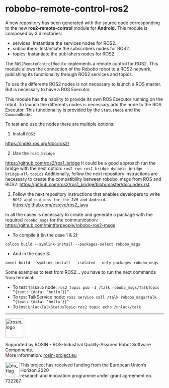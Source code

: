 # robobo-remote-control-ros2


A new repository has been generated with the source code corresponding to the new **ros2-remote-control** module for **Android.**
This module is composed by 3 directories:
* services:
Instantiate the services nodes for ROS2.
* subscribers:
Instantiate the subscribers nodes for ROS2.
* topics:
Instantiate the publishers nodes for ROS2.

The ```ROS2RemoteControlModule``` implements a remote control for ROS2.
This module allows the connection of the Robobo robot to a ROS2 network, publishing its functionality through ROS2 services and topics.

To use the differents ROS2 nodes is not necessary to launch a ROS master. But is necessary to have a ROS Executor.

This module has the hability to provide its own ROS Executor running on the robot. To launch the differents nodes is necessary add the node to the ROS Executor. This functionality is provided by the ```StatusNode``` and the ```CommandNode.```

To test and use the nodes there are multiple options:

1. Install  ```ROS2```

https://index.ros.org/doc/ros2/

2. Use the ```ros1_bridge```

https://github.com/ros2/ros1_bridge
It could be a good approach run the bridge with the next option:
`ros2 run ros1_bridge dynamic_bridge --bridge-all-topics`
Additionally, follow the next repository instructions are necessary to create the compatibility between robobo_msgs from ROS and ROS2:
https://github.com/ros2/ros1_bridge/blob/master/doc/index.rst

3. Follow the next repository instructions that enables developers to write ```ROS2 applications for the JVM and Android.```
https://github.com/esteve/ros2_java



In all the cases is necessary to create and generate a package with the required ```robobo_msgs``` for the communication:
https://github.com/mintforpeople/robobo-ros2-msgs

* To compile it (in the case 1 & 2):

`colcon build --symlink-install --packages-select robobo_msgs `

* And in the case 3:

`ament build --symlink-install --isolated --only-packages robobo_msgs`


Some examples to test from ROS2... you have to run the next commands from terminal:
* To test `TalkSub` node:
`ros2 topic pub -1 /talk robobo_msgs/TalkTopic “{text: {data: ‘hello’}}”`
* To test TalkService node:
`ros2 service call /talk robobo_msgs/Talk “{text: {data: ‘hello’}}” `
* To test `UnlockTalkStatusTopic`:
` ros2 topic echo /unlock/talk `

***
<!--
    ROSIN acknowledgement from the ROSIN press kit
    @ https://github.com/rosin-project/press_kit
-->

<a href="http://rosin-project.eu">
  <img src="http://rosin-project.eu/wp-content/uploads/rosin_ack_logo_wide.png"
       alt="rosin_logo" height="60" >
</a>

Supported by ROSIN - ROS-Industrial Quality-Assured Robot Software Components.  
More information: <a href="http://rosin-project.eu">rosin-project.eu</a>

<img src="http://rosin-project.eu/wp-content/uploads/rosin_eu_flag.jpg"
     alt="eu_flag" height="45" align="left" >  

This project has received funding from the European Union’s Horizon 2020  
research and innovation programme under grant agreement no. 732287.
